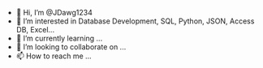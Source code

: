 - 👋 Hi, I’m @JDawg1234
- 👀 I’m interested in Database Development, SQL, Python, JSON, Access DB, Excel...
- 🌱 I’m currently learning ...
- 💞️ I’m looking to collaborate on ...
- 📫 How to reach me ...

<!---
JDawg1234/JDawg1234 is a ✨ special ✨ repository because its `README.md` (this file) appears on your GitHub profile.
You can click the Preview link to take a look at your changes.
--->
